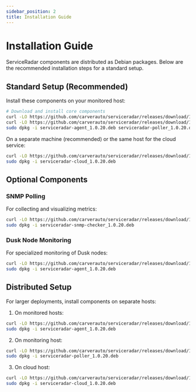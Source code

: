 ```yaml
---
sidebar_position: 2
title: Installation Guide
---
```


# Installation Guide

ServiceRadar components are distributed as Debian packages. Below are the recommended installation steps for a standard setup.

## Standard Setup (Recommended)

Install these components on your monitored host:

```bash
# Download and install core components
curl -LO https://github.com/carverauto/serviceradar/releases/download/1.0.20/serviceradar-agent_1.0.20.deb
curl -LO https://github.com/carverauto/serviceradar/releases/download/1.0.20/serviceradar-poller_1.0.20.deb
sudo dpkg -i serviceradar-agent_1.0.20.deb serviceradar-poller_1.0.20.deb
```

On a separate machine (recommended) or the same host for the cloud service:

```bash
curl -LO https://github.com/carverauto/serviceradar/releases/download/1.0.20/serviceradar-cloud_1.0.20.deb
sudo dpkg -i serviceradar-cloud_1.0.20.deb
```

## Optional Components

### SNMP Polling

For collecting and visualizing metrics:

```bash
curl -LO https://github.com/carverauto/serviceradar/releases/download/1.0.20/serviceradar-snmp-checker_1.0.20.deb
sudo dpkg -i serviceradar-snmp-checker_1.0.20.deb
```

### Dusk Node Monitoring

For specialized monitoring of Dusk nodes:

```bash
curl -LO https://github.com/carverauto/serviceradar/releases/download/1.0.20/serviceradar-agent_1.0.20.deb
sudo dpkg -i serviceradar-agent_1.0.20.deb
```

## Distributed Setup

For larger deployments, install components on separate hosts:

1. On monitored hosts:

```bash
curl -LO https://github.com/carverauto/serviceradar/releases/download/1.0.20/serviceradar-agent_1.0.20.deb
sudo dpkg -i serviceradar-agent_1.0.20.deb
```

2. On monitoring host:

```bash
curl -LO https://github.com/carverauto/serviceradar/releases/download/1.0.20/serviceradar-poller_1.0.20.deb
sudo dpkg -i serviceradar-poller_1.0.20.deb
```

3. On cloud host:

```bash
curl -LO https://github.com/carverauto/serviceradar/releases/download/1.0.20/serviceradar-cloud_1.0.20.deb
sudo dpkg -i serviceradar-cloud_1.0.20.deb
```